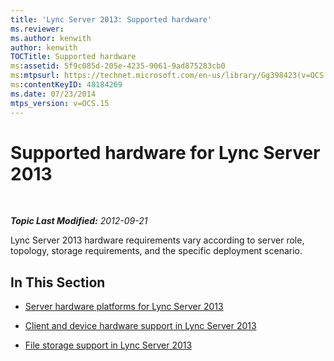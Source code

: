 ```yaml
---
title: 'Lync Server 2013: Supported hardware'
ms.reviewer: 
ms.author: kenwith
author: kenwith
TOCTitle: Supported hardware
ms:assetid: 5f9c085d-205e-4235-9061-9ad875283cb0
ms:mtpsurl: https://technet.microsoft.com/en-us/library/Gg398423(v=OCS.15)
ms:contentKeyID: 48184269
ms.date: 07/23/2014
mtps_version: v=OCS.15
---
```


<div data-xmlns="http://www.w3.org/1999/xhtml">

<div class="topic" data-xmlns="http://www.w3.org/1999/xhtml" data-msxsl="urn:schemas-microsoft-com:xslt" data-cs="http://msdn.microsoft.com/en-us/">

<div data-asp="http://msdn2.microsoft.com/asp">

# Supported hardware for Lync Server 2013

</div>

<div id="mainSection">

<div id="mainBody">

<span> </span>

_**Topic Last Modified:** 2012-09-21_

Lync Server 2013 hardware requirements vary according to server role, topology, storage requirements, and the specific deployment scenario.

<div>

## In This Section

  - [Server hardware platforms for Lync Server 2013](lync-server-2013-server-hardware-platforms.md)

  - [Client and device hardware support in Lync Server 2013](lync-server-2013-client-and-device-hardware-support.md)

  - [File storage support in Lync Server 2013](lync-server-2013-file-storage-support.md)

</div>

</div>

<span> </span>

</div>

</div>

</div>

